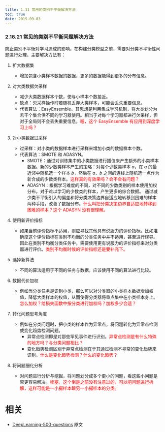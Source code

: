```yaml
---
title: 1.11 常用的类别不平衡解决方法
toc: true
date: 2019-09-03
---
```


### 2.16.21 常见的类别不平衡问题解决方法

防止类别不平衡对学习造成的影响，在构建分类模型之前，需要对分类不平衡性问题进行处理。主要解决方法有：

1. 扩大数据集
	- 增加包含小类样本数据的数据，更多的数据能得到更多的分布信息。

1. 对大类数据欠采样
	- 减少大类数据样本个数，使与小样本个数接近。
	- 缺点：欠采样操作时若随机丢弃大类样本，可能会丢失重要信息。
	- 代表算法：EasyEnsemble。其思想是利用集成学习机制，将大类划分为若干个集合供不同的学习器使用。相当于对每个学习器都进行欠采样，但对于全局则不会丢失重要信息。<span style="color:red;">嗯，这个 EasyEnsemble 有应用到深度学习上吗？</span>

1. 对小类数据过采样
	- 过采样：对小类的数据样本进行采样来增加小类的数据样本个数。
	- 代表算法：SMOTE 和 ADASYN。
		- SMOTE：通过对训练集中的小类数据进行插值来产生额外的小类样本数据。新的少数类样本产生的策略：对每个少数类样本 $a$，在 $a$ 的最近邻中随机选一个样本 $b$，然后在 $a$、$b$ 之间的连线上随机选一点作为新合成的少数类样本。<span style="color:red;">这样真的有效果吗？会不会有问题？</span>
		- ADASYN：根据学习难度的不同，对不同的少数类别的样本使用加权分布，对于难以学习的少数类的样本，产生更多的综合数据。 通过减少类不平衡引入的偏差和将分类决策边界自适应地转移到困难的样本两种手段，改善了数据分布。<span style="color:red;">什么叫把分类决策边界自适应地转移到困难的样本？这个 ADASYN 没有很理解。</span>

1. 使用新评价指标
	- 如果当前评价指标不适用，则应寻找其他具有说服力的评价指标。比如准确度这个评价指标在类别不均衡的分类任务中并不适用，甚至进行误导。因此在类别不均衡分类任务中，需要使用更有说服力的评价指标来对分类器进行评价。<span style="color:red;">类别不均衡时候的评价指标还是要补充下。</span>

1. 选择新算法
	- 不同的算法适用于不同的任务与数据，应该使用不同的算法进行比较。

1. 数据代价加权
	- 例如当分类任务是识别小类，那么可以对分类器的小类样本数据增加权值，降低大类样本的权值，从而使得分类器将重点集中在小类样本身上。<span style="color:red;">怎么加权？给损失函数中按分类进行加权吗？加权多少合适？</span>

1. 转化问题思考角度
	- 例如在分类问题时，把小类的样本作为异常点，将问题转化为异常点检测或变化趋势检测问题。
		- 异常点检测即是对那些罕见事件进行识别。<span style="color:red;">异常点检测是有什么特殊的地方吗？与分类问题相比？</span>
		- 变化趋势检测区别于异常点检测在于其通过检测不寻常的变化趋势来识别。<span style="color:red;">什么是变化趋势检测？什么的变化趋势？</span>

1. 将问题细化分析
	- 对问题进行分析与挖掘，将问题划分成多个更小的问题，看这些小问题是否更容易解决。<span style="color:red;">哇塞，这个倒是之前没有注意过的，可以吧问题进行拆解，这样可能是一小撮样本跟另一小撮样本的分类。</span>





# 相关

- [DeepLearning-500-questions](https://github.com/scutan90/DeepLearning-500-questions) 原文
